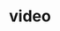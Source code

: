 ---
date:  ""
draft: false
title: "video"
short: "video"
thumb:
    image: "cover.jpg"
    anima: ""
    video: ""
layout: ""
weight: 5
lister: 3
format:
    media: "article"
    model: ""
    datum:
        data: ""
require:
    - prop: ""
      name: ""
      icon: ""
      desc: ""
metadata:
    index: false
    thumb: "cover.jpg"
    group: []
    author: ["null"]
description: "Menampilkan file video kedalam laman secara langsung dengan kontrol pemutaran lengkap."
---